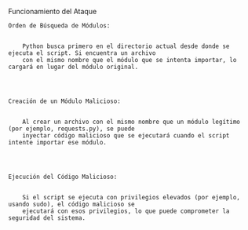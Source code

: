 Funcionamiento del Ataque

    Orden de Búsqueda de Módulos:


        Python busca primero en el directorio actual desde donde se ejecuta el script. Si encuentra un archivo 
        con el mismo nombre que el módulo que se intenta importar, lo cargará en lugar del módulo original.




    Creación de un Módulo Malicioso:


        Al crear un archivo con el mismo nombre que un módulo legítimo (por ejemplo, requests.py), se puede 
        inyectar código malicioso que se ejecutará cuando el script intente importar ese módulo.




    Ejecución del Código Malicioso:


        Si el script se ejecuta con privilegios elevados (por ejemplo, usando sudo), el código malicioso se 
        ejecutará con esos privilegios, lo que puede comprometer la seguridad del sistema.



